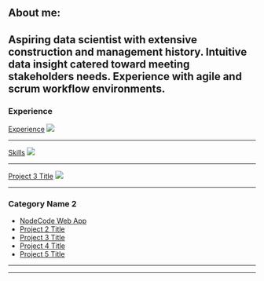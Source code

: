 ## About me:
Aspiring data scientist with extensive construction and management history.  Intuitive data insight catered toward meeting stakeholders needs.  Experience with agile and scrum workflow environments.
---

### Experience 

[Experience](/sample_page)
<img src="images/dummy_thumbnail.jpg?raw=true"/>

---
[Skills](/pdf/sample_presentation.pdf)
<img src="images/dummy_thumbnail.jpg?raw=true"/>

---
[Project 3 Title](http://example.com/)
<img src="images/dummy_thumbnail.jpg?raw=true"/>

---

### Category Name 2

- [NodeCode Web App](https://nodecodegroup.herokuapp.com/)
- [Project 2 Title](http://example.com/)
- [Project 3 Title](http://example.com/)
- [Project 4 Title](http://example.com/)
- [Project 5 Title](http://example.com/)

---




---
<p style="font-size:11px">

